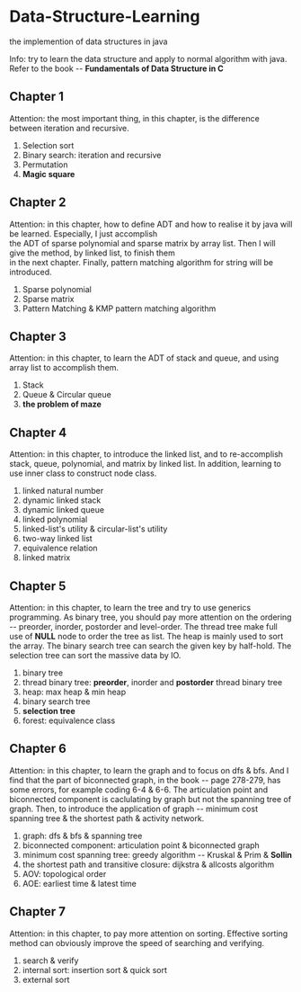 # Data-Structure-Learning
the implemention of data structures in java

Info: try to learn the data structure and apply to normal algorithm with java.  
Refer to the book -- **Fundamentals of Data Structure in C**
  
## Chapter 1
Attention: the most important thing, in this chapter, is the difference between iteration and recursive.  
1. Selection sort  
2. Binary search: iteration and recursive  
3. Permutation  
4. **Magic square**  

## Chapter 2
Attention: in this chapter, how to define ADT and how to realise it by java will be learned. Especially, I just accomplish  
the ADT of sparse polynomial and sparse matrix by array list. Then I will give the method, by linked list, to finish them  
in the next chapter. Finally, pattern matching algorithm for string will be introduced.
1. Sparse polynomial  
2. Sparse matrix  
3. Pattern Matching & KMP pattern matching algorithm  

## Chapter 3  
Attention: in this chapter, to learn the ADT of stack and queue, and using array list to accomplish them.
1. Stack  
2. Queue & Circular queue  
3. **the problem of maze**

## Chapter 4  
Attention: in this chapter, to introduce the linked list, and to re-accomplish stack, queue, polynomial, and matrix by linked
list. In addition, learning to use inner class to construct node class.
1. linked natural number  
2. dynamic linked stack  
3. dynamic linked queue  
4. linked polynomial  
5. linked-list's utility & circular-list's utility  
6. two-way linked list  
7. equivalence relation  
8. linked matrix  

## Chapter 5  
Attention: in this chapter, to learn the tree and try to use generics programming. As binary tree, you should pay more attention on
the ordering -- preorder, inorder, postorder and level-order. The thread tree make full use of **NULL** node to order the tree as list.
The heap is mainly used to sort the array. The binary search tree can search the given key by half-hold. The selection tree can sort the massive data by IO. 
1. binary tree  
2. thread binary tree: **preorder**, inorder and **postorder** thread binary tree  
3. heap: max heap & min heap  
4. binary search tree  
5. **selection tree**  
6. forest: equivalence class  

## Chapter 6  
Attention: in this chapter, to learn the graph and to focus on dfs & bfs. And I find that the part of biconnected graph, in the book -- page 278-279, has some errors, for example coding 6-4 & 6-6. The articulation point and biconnected component is caclulating by graph but not the spanning tree of graph. Then, to introduce the application of graph -- minimum cost spanning tree & the shortest path & activity network.     
1. graph: dfs & bfs & spanning tree  
2. biconnected component: articulation point & biconnected graph  
3. minimum cost spanning tree: greedy algorithm -- Kruskal & Prim & **Sollin**  
4. the shortest path and transitive closure: dijkstra & allcosts algorithm  
5. AOV: topological order
6. AOE: earliest time & latest time  

## Chapter 7  
Attention: in this chapter, to pay more attention on sorting. Effective sorting method can obviously improve the speed of searching and verifying.  
1. search & verify
2. internal sort: insertion sort & quick sort  
3. external sort  
